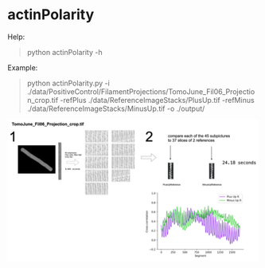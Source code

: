 # actinPolarity

Help:

> python actinPolarity -h

Example:
> python actinPolarity.py -i ./data/PositiveControl/FilamentProjections/TomoJune_Fil06_Projection_crop.tif -refPlus ./data/ReferenceImageStacks/PlusUp.tif -refMinus ./data/ReferenceImageStacks/MinusUp.tif -o ./output/


![Logo](./docs/actinPolarity_logo.png)
